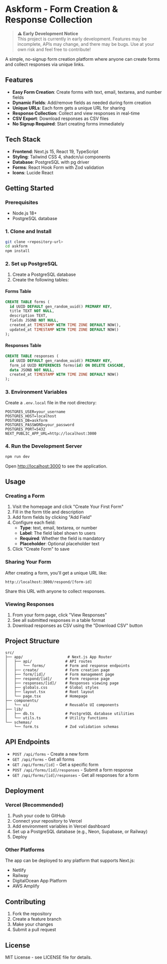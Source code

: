 # Askform - Form Creation & Response Collection

> **⚠️ Early Development Notice**  
> This project is currently in early development. Features may be incomplete, APIs may change, and there may be bugs. Use at your own risk and feel free to contribute!

A simple, no-signup form creation platform where anyone can create forms and collect responses via unique links.

## Features

- **Easy Form Creation**: Create forms with text, email, textarea, and number fields
- **Dynamic Fields**: Add/remove fields as needed during form creation
- **Unique URLs**: Each form gets a unique URL for sharing
- **Response Collection**: Collect and view responses in real-time
- **CSV Export**: Download responses as CSV files
- **No Signup Required**: Start creating forms immediately

## Tech Stack

- **Frontend**: Next.js 15, React 19, TypeScript
- **Styling**: Tailwind CSS 4, shadcn/ui components
- **Database**: PostgreSQL with pg driver
- **Forms**: React Hook Form with Zod validation
- **Icons**: Lucide React

## Getting Started

### Prerequisites

- Node.js 18+ 
- PostgreSQL database

### 1. Clone and Install

```bash
git clone <repository-url>
cd askform
npm install
```

### 2. Set up PostgreSQL

1. Create a PostgreSQL database
2. Create the following tables:

#### Forms Table
```sql
CREATE TABLE forms (
  id UUID DEFAULT gen_random_uuid() PRIMARY KEY,
  title TEXT NOT NULL,
  description TEXT,
  fields JSONB NOT NULL,
  created_at TIMESTAMP WITH TIME ZONE DEFAULT NOW(),
  updated_at TIMESTAMP WITH TIME ZONE DEFAULT NOW()
);
```

#### Responses Table
```sql
CREATE TABLE responses (
  id UUID DEFAULT gen_random_uuid() PRIMARY KEY,
  form_id UUID REFERENCES forms(id) ON DELETE CASCADE,
  data JSONB NOT NULL,
  created_at TIMESTAMP WITH TIME ZONE DEFAULT NOW()
);
```

### 3. Environment Variables

Create a `.env.local` file in the root directory:

```env
POSTGRES_USER=your_username
POSTGRES_HOST=localhost
POSTGRES_DB=askform
POSTGRES_PASSWORD=your_password
POSTGRES_PORT=5432
NEXT_PUBLIC_APP_URL=http://localhost:3000
```

### 4. Run the Development Server

```bash
npm run dev
```

Open [http://localhost:3000](http://localhost:3000) to see the application.

## Usage

### Creating a Form

1. Visit the homepage and click "Create Your First Form"
2. Fill in the form title and description
3. Add form fields by clicking "Add Field"
4. Configure each field:
   - **Type**: text, email, textarea, or number
   - **Label**: The field label shown to users
   - **Required**: Whether the field is mandatory
   - **Placeholder**: Optional placeholder text
5. Click "Create Form" to save

### Sharing Your Form

After creating a form, you'll get a unique URL like:
```
http://localhost:3000/respond/[form-id]
```

Share this URL with anyone to collect responses.

### Viewing Responses

1. From your form page, click "View Responses"
2. See all submitted responses in a table format
3. Download responses as CSV using the "Download CSV" button

## Project Structure

```
src/
├── app/                    # Next.js App Router
│   ├── api/               # API routes
│   │   └── forms/         # Form and response endpoints
│   ├── create/            # Form creation page
│   ├── form/[id]/         # Form management page
│   ├── respond/[id]/      # Form response page
│   ├── responses/[id]/    # Responses viewing page
│   ├── globals.css        # Global styles
│   ├── layout.tsx         # Root layout
│   └── page.tsx           # Homepage
├── components/
│   └── ui/                # Reusable UI components
├── lib/
│   ├── db.ts              # PostgreSQL database utilities
│   └── utils.ts           # Utility functions
└── schemas/
    └── form.ts            # Zod validation schemas
```

## API Endpoints

- `POST /api/forms` - Create a new form
- `GET /api/forms` - Get all forms
- `GET /api/forms/[id]` - Get a specific form
- `POST /api/forms/[id]/responses` - Submit a form response
- `GET /api/forms/[id]/responses` - Get all responses for a form

## Deployment

### Vercel (Recommended)

1. Push your code to GitHub
2. Connect your repository to Vercel
3. Add environment variables in Vercel dashboard
4. Set up a PostgreSQL database (e.g., Neon, Supabase, or Railway)
5. Deploy

### Other Platforms

The app can be deployed to any platform that supports Next.js:
- Netlify
- Railway
- DigitalOcean App Platform
- AWS Amplify

## Contributing

1. Fork the repository
2. Create a feature branch
3. Make your changes
4. Submit a pull request

## License

MIT License - see LICENSE file for details.
